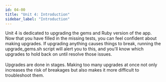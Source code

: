 ```yaml
---
id: 04-00
title: "Unit 4: Introduction"
sidebar_label: "Introduction"
---
```


Unit 4 is dedicated to upgrading the gems and Ruby version of the app.  Now that you have filled in the missing tests, you can feel confident about making upgrades.  If upgrading anything causes things to break, running the upgrade_gems.sh script will alert you to this, and you'll know which upgrades to hold back on until resolve those issues.
<br /><br />
Upgrades are done in stages.  Making too many upgrades at once not only increases the risk of breakages but also makes it more difficult to troubleshoot them.
